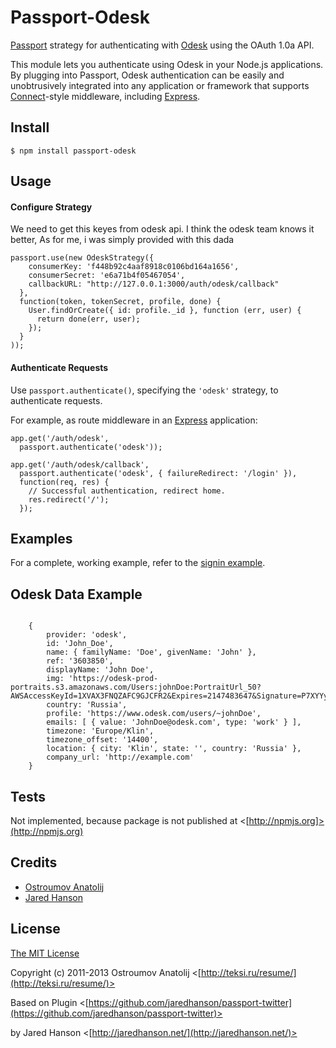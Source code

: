 # Passport-Odesk

[Passport](http://passportjs.org/) strategy for authenticating with [Odesk](https://www.odesk.com/)
using the OAuth 1.0a API.

This module lets you authenticate using Odesk in your Node.js applications.
By plugging into Passport, Odesk authentication can be easily and
unobtrusively integrated into any application or framework that supports
[Connect](http://www.senchalabs.org/connect/)-style middleware, including
[Express](http://expressjs.com/).

## Install

    $ npm install passport-odesk

## Usage

#### Configure Strategy

We need to get this keyes from odesk api. I think the odesk team knows it better,
As for me, i was simply provided with this dada

    passport.use(new OdeskStrategy({
        consumerKey: 'f448b92c4aaf8918c0106bd164a1656',
        consumerSecret: 'e6a71b4f05467054',
        callbackURL: "http://127.0.0.1:3000/auth/odesk/callback"
      },
      function(token, tokenSecret, profile, done) {
        User.findOrCreate({ id: profile._id }, function (err, user) {
          return done(err, user);
        });
      }
    ));

#### Authenticate Requests

Use `passport.authenticate()`, specifying the `'odesk'` strategy, to
authenticate requests.

For example, as route middleware in an [Express](http://expressjs.com/)
application:

    app.get('/auth/odesk',
      passport.authenticate('odesk'));
    
    app.get('/auth/odesk/callback',
      passport.authenticate('odesk', { failureRedirect: '/login' }),
      function(req, res) {
        // Successful authentication, redirect home.
        res.redirect('/');
      });

## Examples

For a complete, working example, refer to the [signin example](https://github.com/dglittle/passport-odesk/tree/master/examples/signin).



## Odesk Data Example
```

    {
        provider: 'odesk',
        id: 'John_Doe',
        name: { familyName: 'Doe', givenName: 'John' },
        ref: '3603850',
        displayName: 'John Doe',
        img: 'https://odesk-prod-portraits.s3.amazonaws.com/Users:johnDoe:PortraitUrl_50?AWSAccessKeyId=1XVAX3FNQZAFC9GJCFR2&Expires=2147483647&Signature=P7XYYyZr9c%2Bvv%2F25voKeTg92eFc%3D',
        country: 'Russia',
        profile: 'https://www.odesk.com/users/~johnDoe',
        emails: [ { value: 'JohnDoe@odesk.com', type: 'work' } ],
        timezone: 'Europe/Klin',
        timezone_offset: '14400',
        location: { city: 'Klin', state: '', country: 'Russia' },
        company_url: 'http://example.com'
    }

```

## Tests

Not implemented, because package is not published at <[http://npmjs.org]>(http://npmjs.org)

## Credits

  - [Ostroumov Anatolij](https://github/vodolaz095)
  - [Jared Hanson](http://github.com/jaredhanson)

## License

[The MIT License](http://opensource.org/licenses/MIT)

Copyright (c) 2011-2013 Ostroumov Anatolij <[http://teksi.ru/resume/](http://teksi.ru/resume/)>

Based on Plugin <[https://github.com/jaredhanson/passport-twitter](https://github.com/jaredhanson/passport-twitter)>

by Jared Hanson <[http://jaredhanson.net/](http://jaredhanson.net/)>
